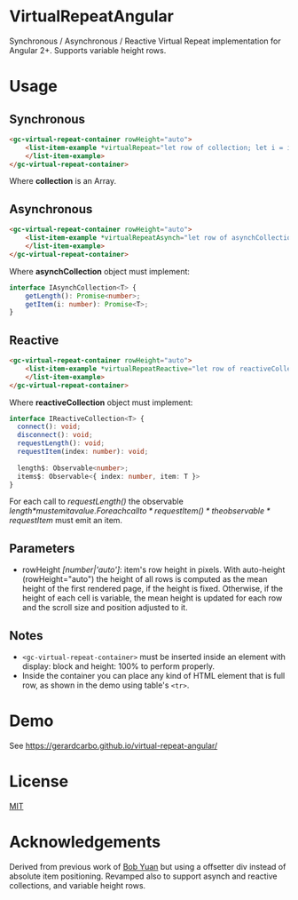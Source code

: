 # VirtualRepeatAngular

Synchronous / Asynchronous / Reactive Virtual Repeat implementation for Angular 2+. Supports variable height rows.

# Usage

## Synchronous

``` html
<gc-virtual-repeat-container rowHeight="auto">
    <list-item-example *virtualRepeat="let row of collection; let i = index" [item]="row" [index]="i">
    </list-item-example>
</gc-virtual-repeat-container>
```

Where **collection** is an Array.

## Asynchronous

``` html
<gc-virtual-repeat-container rowHeight="auto">
    <list-item-example *virtualRepeatAsynch="let row of asynchCollection; let i = index" [item]="row" [index]="i">
    </list-item-example>
</gc-virtual-repeat-container>
```

Where **asynchCollection** object must implement:

``` typescript
interface IAsynchCollection<T> {
    getLength(): Promise<number>;
    getItem(i: number): Promise<T>;
}
```

## Reactive

``` html
<gc-virtual-repeat-container rowHeight="auto">
    <list-item-example *virtualRepeatReactive="let row of reactiveCollection; let i = index" [item]="row" [index]="i">
    </list-item-example>
</gc-virtual-repeat-container>
```

Where **reactiveCollection** object must implement:

``` typescript
interface IReactiveCollection<T> {
  connect(): void;
  disconnect(): void;  
  requestLength(): void;
  requestItem(index: number): void;
  
  length$: Observable<number>;
  items$: Observable<{ index: number, item: T }>
}
```

For each call to *requestLength()* the observable *length$* must emit a value. 
For each call to *requestItem()* the observable *requestItem$* must emit an item. 

## Parameters

* rowHeight *[number|'auto']*: item's row height in pixels. With auto-height (rowHeight="auto") the height of all rows is computed as the mean height of the first rendered page, if the height is fixed. Otherwise, if the height of each cell is variable, the mean height is updated for each row and the scroll size and position adjusted to it.

## Notes

* ```<gc-virtual-repeat-container>``` must be inserted inside an element with display: block and height: 100% to perform properly.
* Inside the container you can place any kind of HTML element that is full row, as shown in the demo using table's ```<tr>```.

# Demo

See <a href="https://gerardcarbo.github.io/virtual-repeat-angular/" target="_blank">https://gerardcarbo.github.io/virtual-repeat-angular/</a> 

# License

<a href="/LICENSE">MIT</a>

# Acknowledgements

Derived from previous work of <a href="https://nya.io/uncategorized/make-a-list-view-in-angular/">Bob Yuan</a> but using a offsetter div instead of absolute item positioning. Revamped also to support asynch and reactive collections, and variable height rows.
